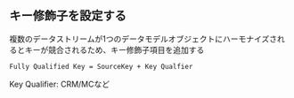 ## キー修飾子を設定する

複数のデータストリームが1つのデータモデルオブジェクトにハーモナイズされるとキーが競合されるため、キー修飾子項目を追加する
```
Fully Qualified Key = SourceKey + Key Qualfier
```

Key Qualifier: CRM/MCなど
